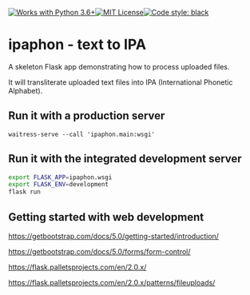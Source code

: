 [![Works with Python 3.6+](https://img.shields.io/badge/python-3.6%20%7C%203.7%20%7C%203.8%20%7C%203.9-informational.svg)](https://www.python.org/downloads/)[![MIT License](https://img.shields.io/badge/license-MIT-blue.svg)](https://github.com/pikatech/ipaphon/blob/main/LICENSE)[![Code style: black](https://img.shields.io/badge/code%20style-black-000000.svg)](https://github.com/psf/black)
# ipaphon - text to IPA

A skeleton Flask app demonstrating how to process uploaded files.

It will transliterate uploaded text files into IPA (International Phonetic Alphabet).

## Run it with a production server

`waitress-serve --call 'ipaphon.main:wsgi'`

## Run it with the integrated development server

```bash
export FLASK_APP=ipaphon.wsgi
export FLASK_ENV=development
flask run
```

## Getting started with web development

https://getbootstrap.com/docs/5.0/getting-started/introduction/

https://getbootstrap.com/docs/5.0/forms/form-control/

https://flask.palletsprojects.com/en/2.0.x/

https://flask.palletsprojects.com/en/2.0.x/patterns/fileuploads/
